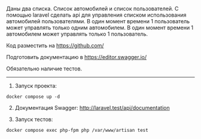 Даны два списка.
Список автомобилей и список пользователей.
C помощью laravel сделать api для управления списком использования автомобилей пользователями.
В один момент времени 1 пользователь может управлять только одним автомобилем. В один момент времени 1 автомобилем может управлять только 1 пользователь.

Код разместить на https://github.com/

Подготовить документацию в https://editor.swagger.io/

Обязательно наличие тестов.

---

1. Запуск проекта:

`docker compose up -d`

2. Документация Swagger:
http://laravel.test/api/documentation

3. Запуск тестов:

`docker compose exec php-fpm php /var/www/artisan test`
